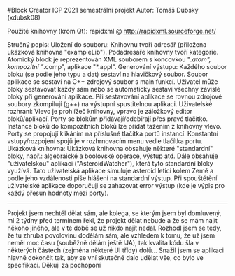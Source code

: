 #Block Creator
ICP 2021 semestrální projekt
Autor: Tomáš Dubský (xdubsk08)

Použité knihovny (krom Qt):
rapidxml @ http://rapidxml.sourceforge.net/

Stručný popis:
	Uložení do souboru:
		Knihovnu tvoří adresář (přiložena ukázková knihovna "exampleLib").
		Podadresáře knihovny tvoří kategorie.
		Atomický block je reprezentován XML souborem s koncovkou "*.atom", kompozitní "*.comp", aplikace "*.appl".
	Generování výstupu:
		Každého soubor bloku (se podle jeho typu a dat) sestaví na hlavičkový soubor.
		Soubor aplikace se sestaví na C++ zdrojový soubor s main funkcí.
		Uživatel může bloky sestavovat každý sám nebo se automaticky sestaví všechny závislé bloky při generování aplikace.
		Při sestavování aplikace se rovnou zdrojové soubory zkompilují (g++) na výstupní spustitelnou aplikaci.
	Uživatelské rozhraní:
		Vlevo je prohlížeč knihovny, vpravo je záložkový editor bloků/aplikací.
		Porty se blokům přidávají/odebírají přes pravé tlačítko.
		Instance bloků do kompozitních bloků lze přidat tažením z knihovny vlevo.
		Porty se propojují klikáním na příslušné tlačítka portů instancí.
		Konstantní vstupy/rozpojení spojů je v rozhrnovacím menu vedle tlačítka portu.
	Ukázková knihovna:
		Ukázková knihovna obsahuje některé "standardní" bloky,
		např.: algebraické a boolovské operace, výstup atd.
		Dále obsahuje "uživatelskou" aplikaci ("AsteroidWatcher"), která tyto standardní bloky využívá.
		Tato uživatelská aplikace simuluje asteroid letící kolem Země a podle jeho vzdálenosti píše hlášení na standardní výstup.
		Při spouštětění uživatelské aplikace doporučuji se zahazovat error výstup (kde je výpis pro každý přesun hodnoty mezi porty).
		
----
Projekt jsem nechtěl dělat sám, ale kolega, se kterým jsem byl domluvený,
mi 2 týdny před termínem řekl, že projekt dělat nebude a že se mám najít někoho jiného,
ale v té době se už nikdo najít nedal.
Rozhodl jsem se tedy, že tu zhruba povolovinu dodělám sám,
ale vzhledem k tomu, že už jsem neměl moc času (souběžně dělám ještě IJA),
tak kvalita kódu šla v některých částech (zejména některé UI třídy) dolů...
Snažil jsem se aplikaci hlavně dokončit tak, aby se vní skutečně dalo udělat vše, co bylo ve specifikaci.
Děkuji za pochoponí